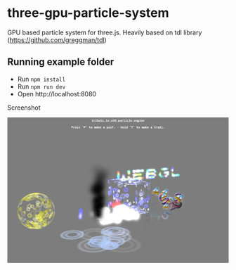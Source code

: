 # three-gpu-particle-system
GPU based particle system for three.js. Heavily based on tdl library (https://github.com/greggman/tdl)

## Running example folder
* Run `npm install`
* Run `npm run dev`
* Open http://localhost:8080

Screenshot

![screenshot particles](examples/o3d-particles/screenshot.jpg)